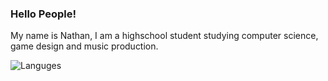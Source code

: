 ### Hello People!

My name is Nathan, I am a highschool student studying computer science, game design and music production.


![Languges](https://github-readme-stats.vercel.app/api/top-langs/?username=NathanOSullivan&layout=compact&theme=dark&text_color=d6d6d6&line_height=22&hide_border=true&custom_title=MyFavouriteLanguages)


  
